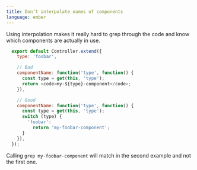 ```yaml
---
title: Don’t interpolate names of components
language: ember
---
```


Using interpolation makes it really hard to grep through the code and know which components are actually in use.

```javascript
  export default Controller.extend({
    type: 'foobar',

    // Bad
    componentName: function('type', function() {
      const type = get(this, 'type');
      return <code>my-${type}-component</code>;
    }),

    // Good
    componentName: function('type', function() {
      const type = get(this, 'type');
      switch (type) {
        'foobar':
          return 'my-foobar-component';
      }
    }),
  });
```

Calling <code>grep my-foobar-component</code> will match in the second example and not the first one.
